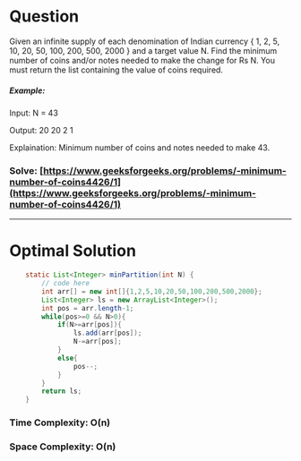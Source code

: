 # Question

Given an infinite supply of each denomination of Indian currency { 1, 2, 5, 10, 20, 50, 100, 200, 500, 2000 } and a target value N.
Find the minimum number of coins and/or notes needed to make the change for Rs N. You must return the list containing the value of coins required. 



##### Example:

Input: N = 43

Output: 20 20 2 1

Explaination: 
Minimum number of coins and notes needed 
to make 43. 



### Solve: [https://www.geeksforgeeks.org/problems/-minimum-number-of-coins4426/1](https://www.geeksforgeeks.org/problems/-minimum-number-of-coins4426/1)

***

# Optimal Solution
        

``` java
    static List<Integer> minPartition(int N) {
        // code here
        int arr[] = new int[]{1,2,5,10,20,50,100,200,500,2000};
        List<Integer> ls = new ArrayList<Integer>();
        int pos = arr.length-1;
        while(pos>=0 && N>0){
            if(N>=arr[pos]){
                ls.add(arr[pos]);
                N-=arr[pos];
            }
            else{
                pos--;
            }
        }
        return ls;
    }
```

### Time Complexity: O(n)
### Space Complexity: O(n)